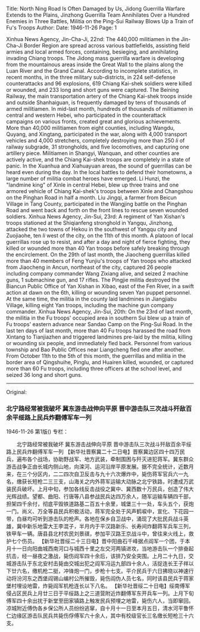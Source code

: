 Title: North Ning Road Is Often Damaged by Us, Jidong Guerrilla Warfare Extends to the Plains, Jinzhong Guerrilla Team Annihilates Over a Hundred Enemies in Three Battles, Militia on the Ping-Sui Railway Blows Up a Train of Fu's Troops
Author:
Date: 1946-11-26
Page: 1

Xinhua News Agency, Jin-Cha-Ji, 22nd: The 440,000 militiamen in the Jin-Cha-Ji Border Region are spread across various battlefields, assisting field armies and local armed forces, containing, besieging, and annihilating invading Chiang troops. The Jidong mass guerrilla warfare is developing from the mountainous areas inside the Great Wall to the plains along the Luan River and the Grand Canal. According to incomplete statistics, in recent months, in the three military sub-districts, in 224 self-defense counterattacks and 96 explosions, 619 Chiang Kai-shek soldiers were killed or wounded, and 233 long and short guns were captured. The Beining Railway, the main transportation artery of the Chiang Kai-shek troops inside and outside Shanhaiguan, is frequently damaged by tens of thousands of armed militiamen. In mid-last month, hundreds of thousands of militiamen in central and western Hebei, who participated in the counterattack campaigns on various fronts, created great and glorious achievements. More than 40,000 militiamen from eight counties, including Wangdu, Quyang, and Xingtang, participated in the war, along with 4,000 transport vehicles and 4,000 stretchers, completely destroying more than 250 *li* of railway subgrade, 31 strongholds, and five locomotives, and capturing one artillery piece. Militiamen in Shangyi, Wanquan, and other counties are actively active, and the Chiang Kai-shek troops are completely in a state of panic. In the Xuanhua and Xiahuayuan areas, the sound of guerrillas can be heard even during the day. In the local battles to defend their hometowns, a large number of militia combat heroes have emerged. Li Hunzi, the "landmine king" of Xinle in central Hebei, blew up three trains and one armored vehicle of Chiang Kai-shek's troops between Xinle and Changshou on the Pinghan Road in half a month. Liu Jingqi, a farmer from Beicun Village in Tang County, participated in the Wangjing battle on the Pinghan Road and went back and forth on the front lines to rescue seven wounded soldiers.
    Xinhua News Agency, Jin-Sui, 23rd: A regiment of Yan Xishan's troops stationed at the Shiqianfeng stronghold in Yangqu, Jinzhong, attacked the two towns of Hekou in the southwest of Yangqu city and Zuojiaohe, ten *li* west of the city, on the 11th of this month. A platoon of local guerrillas rose up to resist, and after a day and night of fierce fighting, they killed or wounded more than 40 Yan troops before safely breaking through the encirclement. On the 29th of last month, the Jiaocheng guerrillas killed more than 40 members of Feng Yunjiu's troops of Yan troops who attacked from Jiaocheng in Ancun, northeast of the city, captured 26 people including company commander Wang Zixiang alive, and seized 2 machine guns, 1 submachine gun, and 17 rifles. The Pingjie militia destroyed the Biancun Public Office of Yan Xishan in Xibao, east of the Fen River, in a swift action at dawn on the 6th, killing or wounding seven Yan puppet personnel. At the same time, the militia in the county laid landmines in Jiangjiabu Village, killing eight Yan troops, including the machine gun company commander.
    Xinhua News Agency, Jin-Sui, 20th: On the 23rd of last month, the militia in the Fu troops' occupied area in southern Sui blew up a train of Fu troops' eastern advance near Sandao Camp on the Ping-Sui Road. In the last ten days of last month, more than 40 Fu troops harassed the road from Xintang to Tianjiazhen and triggered landmines pre-laid by the militia, killing or wounding six people, and immediately fled back. Personnel from various township and Bao Public Offices near Liangcheng fled one after another. From October 11th to the 5th of this month, the guerrillas and militia in the border area of Qingshuihe, Pinglu, and Huairen killed, wounded, or captured more than 60 Fu troops, including three officers at the school level, and seized 36 long and short guns.



<hr /> 

Original: 


### 北宁路经常被我破坏  冀东游击战伸向平原  晋中游击队三次战斗歼敌百余平绥路上民兵炸翻傅军车一列

1946-11-26
第1版()
专栏：

　　北宁路经常被我破坏
    冀东游击战伸向平原
    晋中游击队三次战斗歼敌百余平绥路上民兵炸翻傅军车一列
    【新华社晋察冀二十二日电】晋察冀边区四十四万民兵，遍布各个战场，协助野战军、地方武装，牵制围困与歼灭进犯蒋军。冀东群众游击战争正由长城内侧山地，向滦河、运河沿岸平原发展。据不完全统计，近数月来，在三个分区内，二二四次自卫反击与九十六次爆炸中，毙伤蒋军官兵六一九名，缴获长短枪二三三支，山海关之内外蒋军运输大动脉之北宁铁路，时遭成万武装民兵破坏。上月中旬，参加各线反击战役之冀中、冀西数十万民兵，创造了伟大光辉战绩。望都、曲阳、行唐等八县参战民兵达四万余人，随军运输车辆四千部，担架四千余付，彻底平毁铁道路基二百五十余里，城堡三十一处，车头五个，获炮一门。尚义、万全等县民兵积极活动，蒋军完全处于风声鹤唳中，宣化、下花园一带，白昼均可听到游击队的枪声。各地在保乡自卫战中，涌现了大批民兵战斗英雄，冀中新乐地雷大王李混子，半月内于平汉路新乐、长寿间炸翻蒋军兵车三列，铁甲车一辆。唐县县北村农民刘景祺，参加平汉路王京战斗中，曾往来火线上，救护七个伤员。
    【新华社晋绥二十三日电】晋中阳曲石千峰据点阎军一个团，于本月十一日向阳曲城西南河口与城西十里之左交河两镇进攻，当地游击队一个排奋起抗击，经一昼夜之激战，毙伤阎军四十余后，该排乃安全突围。上月二十九日，交城游击队于东北安村击毙由交城出犯之阎军冯运九部四十余人，活捉连长王子祥以下廿六名，缴机枪二挺，冲锋炮一门，步枪十七支。平介民兵于六日拂晓以神速行动将汾河东之西堡阎锡山编村公所摧毁，毙伤阎伪人员七名，同时该县民兵于蒋家堡村埋设地雷，炸毙阎军机枪连长以下八名。
    【新华社晋绥二十日电】绥南傅军侵占区民兵上月廿三日于平绥路上之三道营附近炸翻傅军东开兵车一列。上月下旬傅军四十余出扰于新堂至田家镇路上触发民兵预埋之地雷，毙伤六人，当即窜回。凉城附近傅伪各乡保公所人员纷纷逃窜，自十月十一日至本月五日，清水河平鲁怀仁边缘区游击队民兵共毙伤俘傅军六十余人，其中有校级官长三名缴长短枪三十六支。
